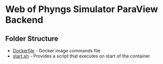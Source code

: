 # Web of Phyngs Simulator ParaView Backend

## Folder Structure

- [Dockerfile](Dockerfile) - Docker image commands file
- [start.sh](start.sh) - Provides a script that executes on start of the container
